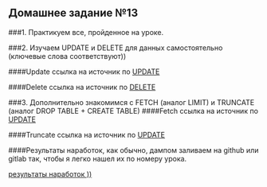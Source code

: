 ## Домашнее задание №13

###1. Практикуем все, пройденное на уроке.



###2. Изучаем UPDATE и DELETE для данных самостоятельно (ключевые слова соответствуют))

####Update
ссылка на источник по [UPDATE](https://postgrespro.ru/docs/postgrespro/10/sql-update)

####Delete
ссылка на источник по [DELETE](https://postgrespro.ru/docs/postgrespro/10/sql-delete)

###3. Дополнительно знакомимся с FETCH (аналог LIMIT) и TRUNCATE (аналог DROP TABLE + CREATE TABLE)
####Fetch
ссылка на источник по [UPDATE](https://postgrespro.ru/docs/postgrespro/10/sql-update)

####Truncate
ссылка на источник по [UPDATE](https://postgrespro.ru/docs/postgrespro/10/sql-update)

####Результаты наработок, как обычно, дампом заливаем на github или gitlab так, чтобы я легко нашел их по номеру урока.

[результаты наработок \)\)]()